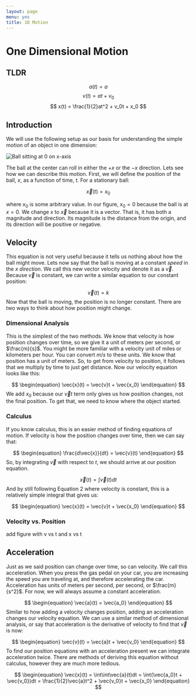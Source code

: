 ```yaml
---
layout: page
menu: yes
title: 1D Motion
---
```


# One Dimensional Motion

## TLDR
$$ a(t) = a $$
$$ v(t) = at + v_0 $$
$$ x(t) = \frac{1}{2}at^2 + v_0t + x_0 $$

## Introduction

We will use the following setup as our basis for understanding the simple motion of an object in one dimension:

![Ball sitting at 0 on x-axis](./figures/still_ball.jpg)

The ball at the center can roll in either the $+x$ or the $-x$ direction. Lets see how we can describe this motion. First, we will define the position of the ball, $x$, as a function of time, $t$. For a stationary ball:

$$ \vec{x}(t) = x_0 $$

where $x_0$ is some arbitrary value. In our figure, $x_0=0$ because the ball is at $x=0$. We change $x$ to $\vec{x}$ because it is a vector. That is, it has both a magnitude and direction. Its magnitude is the distance from the origin, and its direction will be positive or negative.

## Velocity

This equation is not very useful because it tells us nothing about how the ball might move. Lets now say that the ball is moving at a constant _speed_ in the $x$ _direction_. We call this new vector velocity and denote it as a $\vec{v}$. Because $\vec{v}$ is constant, we can write a similar equation to our constant position:

$$
\begin{equation}
	\vec{v}(t) = k
\end{equation}
$$
Now that the ball is moving, the position is no longer constant. There are two ways to think about how position might change.

### Dimensional Analysis

This is the simplest of the two methods. We know that velocity is how position changes over time, so we give it a unit of meters per second, or $\frac{m}{s}$. You might be more familiar with a velocity unit of miles or kilometers per hour. You can convert $m/s$ to these units. We know that position has a unit of meters. So, to get from velocity to position, it follows that we multiply by time to just get distance. Now our velocity equation looks like this:

$$
\begin{equation}
	\vec{x}(t) = \vec{v}t + \vec{x_0}
\end{equation}
$$
We add $x_0$ because our $\vec{v}t$ term only gives us how position changes, not the final position. To get that, we need to know where the object started.

### Calculus

If you know calculus, this is an easier method of finding equations of motion. If velocity is how the position changes over time, then we can say that:

$$
\begin{equation}
	\frac{d\vec{x}}{dt} = \vec{v}(t)
\end{equation}
$$
So, by integrating $\vec{v}$ with respect to $t$, we should arrive at our position equation.

$$
\begin{equation}
	\vec{x}(t) = \int\vec{v}(t)dt
\end{equation}
$$
And by still following Equation 2 where velocity is constant, this is a relatively simple integral that gives us:

$$
\begin{equation}
	\vec{x}(t) = \vec{v}t + \vec{x_0}
\end{equation}
$$
### Velocity vs. Position

add figure with v vs t and x vs t

## Acceleration

Just as we said position can change over time, so can velocity. We call this acceleration. When you press the gas pedal on your car, you are increasing the speed you are traveling at, and therefore accelerating the car. Acceleration has units of meters per second, per second, or $\frac{m}{s^2}$.
For now, we will always assume a constant acceleration.

$$
\begin{equation}
	\vec{a}(t) = \vec{a_0}
\end{equation}
$$
Similar to how adding a velocity changes position, adding an acceleration changes our velocity equation. We can use a similar method of dimensional analysis, or say that acceleration is the derivative of velocity to find that $\vec{v}$ is now:

$$
\begin{equation}
	\vec{v}(t) = \vec{a}t + \vec{v_0}
\end{equation}
$$
To find our position equations with an acceleration present we can integrate acceleration twice. There are methods of deriving this equation without calculus, however they are much more tedious.

$$
\begin{equation}
	\vec{x}(t) = \int\int\vec{a}(t)dt = \int(\vec{a_0}t + \vec{v_0})dt = \frac{1}{2}\vec{a}t^2 + \vec{v_0}t + \vec{x_0}
\end{equation}
$$
